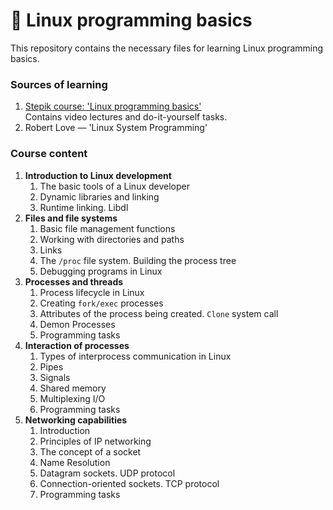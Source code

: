 # :penguin: Linux programming basics
This repository contains the necessary files for learning Linux programming basics.

### Sources of learning
1. [Stepik course: 'Linux programming basics'](https://stepik.org/course/548/syllabus)<br>
Contains video lectures and do-it-yourself tasks.
1. Robert Love — 'Linux System Programming'

### Course content
1. **Introduction to Linux development**
    1. The basic tools of a Linux developer
    1. Dynamic libraries and linking
    1. Runtime linking. Libdl
1. **Files and file systems**
    1. Basic file management functions
    1. Working with directories and paths
    1. Links
    1. The `/proc` file system. Building the process tree
    1. Debugging programs in Linux
1. **Processes and threads**
    1. Process lifecycle in Linux
    1. Creating `fork/exec` processes
    1. Attributes of the process being created. `Clone` system call
    1. Demon Processes
    1. Programming tasks
1. **Interaction of processes**
    1. Types of interprocess communication in Linux
    1. Pipes
    1. Signals
    1. Shared memory
    1. Multiplexing I/O
    1. Programming tasks
1. **Networking capabilities**
    1. Introduction
    1. Principles of IP networking
    1. The concept of a socket
    1. Name Resolution
    1. Datagram sockets. UDP protocol
    1. Connection-oriented sockets. TCP protocol
    1. Programming tasks
